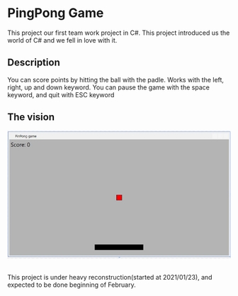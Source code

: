 # PingPong Game

This project our first team work project in C#. This project introduced us the world of C# and we fell in love with it.

## Description

You can score points by hitting the ball with the padle. Works with the left, right, up and down keyword. You can pause the game with the space keyword, and quit with ESC keyword

## The vision

![vision](documentation/ping-pong-game.jpg)


##
This project is under heavy reconstruction(started at 2021/01/23), and expected to be done beginning of February.
